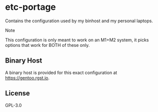 # etc-portage

Contains the configuration used by my binhost and my personal laptops.

> [!NOTE]
> This configuration is only meant to work on an M1+M2 system, it picks options that work for BOTH of these only.

## Binary Host

A binary host is provided for this exact configuration at <https://gentoo.rgst.io>.

## License

GPL-3.0
